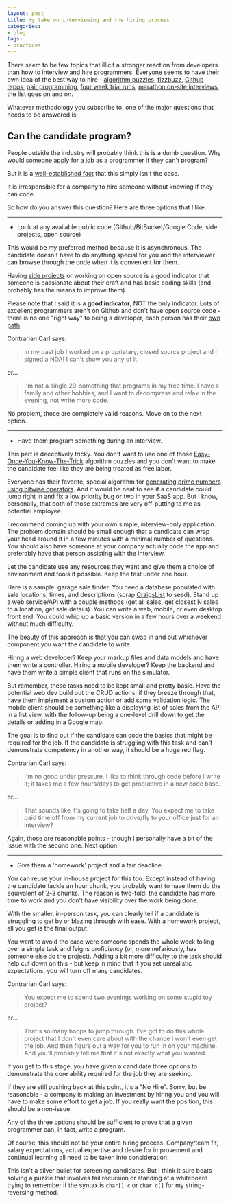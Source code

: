 ```yaml
---
layout: post
title: My take on interviewing and the hiring process
categories:
- blog
tags:
- practices
---
```


There seem to be few topics that illicit a stronger reaction from developers than
how to interview and hire programmers. Everyone seems to have their own idea of the best way to
hire - [algorithm puzzles][algo], [fizzbuzz][fb], [Github repos][gh], [pair programming][pp], [four week
trial runs][trial], [marathon on-site interviews][goog], the list goes on and on.

[algo]: http://projecteuler.net/
[fb]: http://www.codinghorror.com/blog/2007/02/why-cant-programmers-program.html
[gh]: http://code.dblock.org/github-is-your-new-resume
[pp]: http://www.markhneedham.com/blog/2010/02/25/pair-programming-in-interviews/
[goog]: http://www.crsr.net/Notes/Google.html
[trial]: http://www.microsoft.com/business/en-us/resources/management/recruiting-staffing/5-tips-for-hiring-your-first-employee.aspx

Whatever methodology you subscribe to, one of the major questions that needs to be answered
is: 

Can the candidate program?
---
People outside the industry will probably think this is a dumb question. Why would
someone apply for a job as a programmer if they can't program? 

But it is a [well-established fact][reg] that this simply isn't the case. 

[reg]: http://weblog.raganwald.com/2007/01/dont-overthink-fizzbuzz.html

It is irresponsible for a company to hire someone without knowing if they can
code.

So how do you answer this question? Here are three options that I like:

--------

* Look at any available public code (Github/BitBucket/Google Code, side projects, open source)

This would be my preferred method because it is asynchronous. The candidate doesn't have to do
anything special for you and the interviewer can browse through the code when it is
convenient for them.

Having [side projects][side] or working on open source is a good indicator that someone is
passionate about their craft and has basic coding skills (and probably has the means to 
improve them). 

[side]: http://www.meetup.com/Indianapolis-Developers-with-Side-Projects/

Please note that I said it is a __good indicator__, NOT the only indicator. Lots
of excellent programmers aren't on Github and don't have open source code - there is no
one "right way" to being a developer, each person has their [own path][path].

[path]: http://ofps.oreilly.com/titles/9780596518387/walking_the_long_road.html

Contrarian Carl says:

>In my past job I worked on a proprietary, closed source project and I signed a NDA! I can't show you any of it.

or...

>I'm not a single 20-something that programs in my free time. I have a family and other hobbies, and I want to decompress and relax in the evening, not write more code.

No problem, those are completely valid reasons. Move on to the next option.

-------

* Have them program something during an interview. 

This part is deceptively tricky. You don't want to use one of those 
[Easy-Once-You-Know-The-Trick][trick] 
algorithm puzzles and you don't want to make the candidate feel like they are being treated
as free labor.

[trick]: http://www.techinterviews.com/programming-puzzles-riddles-and-interview-problems

Everyone has their favorite, special algorithm for 
[generating prime numbers using bitwise operators][sieve]. 
And it would be neat to see if a candidate could jump right in and fix a low priority bug or 
two in your SaaS app. But I know, personally, that both of those extremes are very 
off-putting to me as potential employee.

[sieve]: http://www.haskell.org/haskellwiki/Prime_numbers#Bitwise_prime_sieve_with_Template_Haskell

I recommend coming up with your own simple, interview-only application. The problem domain
should be small enough that a candidate can wrap your head around it in a few minutes with a minimal
number of questions. You should also have someone at your company actually code the app
and preferably have that person assisting with the interview. 

Let the candidate use any
resources they want and give them a choice of environment and tools if possible. Keep the test
under one hour.

Here is a sample: garage sale finder. You need a database populated
with sale locations, times, and descriptions (scrap [CraigsList][cl] to seed). Stand up a 
web service/API with a couple methods (get all sales, get closest N sales to a location, 
get sale details). You can write a web, mobile, or even desktop front end. You could whip
up a basic version in a few hours over a weekend without much difficulty.

[cl]: http://sfbay.craigslist.org/gms/

The beauty of this approach is that you can swap in and out whichever component you want the
candidate to write. 

Hiring a web developer? Keep your markup files and data models and
have them write a controller. Hiring a mobile developer? Keep the backend and have them write
a simple client that runs on the simulator.

But remember, these tasks need to be kept small and pretty basic. Have the potential web
dev build out the CRUD actions; if they breeze through that, have them implement a custom
action or add some validation logic. The mobile client should be something like a displaying
list of sales from the API in a list view, with the follow-up being a one-level
drill down to get the details or adding in a Google map.

The goal is to find out if the candidate can code the basics that might be required for
the job. If the candidate is struggling with this task and can't demonstrate competency
in another way, it should be a huge red flag.

Contrarian Carl says:

>I'm no good under pressure. I like to think through code before I write it; it takes me a few hours/days to get productive in a new code base.

or...

>That sounds like it's going to take half a day. You expect me to take paid time off from my current job to drive/fly to your office just for an interview?

Again, those are reasonable points - though I personally have a bit of the issue with
the second one. Next option.

------

* Give them a 'homework' project and a fair deadline.

You can reuse your in-house project for this too. Except instead of having the candidate
tackle an hour chunk, you probably want to have them do the equivalent of 2-3 chunks. The
reason is two-fold: the candidate has more time to work and you don't have visibility over
the work being done.

With the smaller, in-person task, you can clearly tell if a candidate is struggling to get by
or blazing through with ease. With a homework project, all you get is the final output. 

You
want to avoid the case were someone spends the whole week toiling over a simple task and
feigns proficiency (or, more nefariously, has someone else do the project). Adding a bit
more difficulty to the task should help cut down on this - but keep in mind that if you set
unrealistic expectations, you will turn off many candidates.

Contrarian Carl says:

>You expect me to spend two evenings working on some stupid toy project?

or...

>That's so many hoops to jump through. I've got to do this whole project that I don't even care about with the chance I won't even get the job. And then figure out a way for you to run in on your machine. And you'll probably tell me that it's not exactly what you wanted.

If you get to this stage, you have given a candidate three options to demonstrate the core
ability required for the job they are seeking. 

If they are still pushing back at this point,
it's a "No Hire". Sorry, but be reasonable - a company is making an investment by hiring you and you
will have to make some effort to get a job. If you really want the position, this should be
a non-issue.

Any of the three options should be sufficient to prove that a given programmer can, in fact,
write a program. 

Of course, this should not be your entire hiring process. Company/team fit,
salary expectations, actual expertise and desire for improvement and continual learning all
need to be taken into consideration.

This isn't a silver bullet for screening candidates. But I think it sure beats solving a puzzle
that involves tail recursion or standing at a whiteboard trying to remember if the syntax is
`char[] c` or `char c[]` for my string-reversing method.
